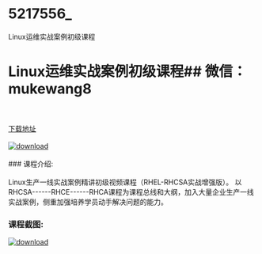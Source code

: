 # 5217556_
Linux运维实战案例初级课程
# Linux运维实战案例初级课程## 微信：mukewang8
<br/></br>[下载地址](http://www.36tz.cn/article/5217556 "下载地址")
<br/></br>[![download](http://36tz.cn/muke_img/2021_01_1-43.png "下载地址")](http://www.36tz.cn/article/5217556 "下载地址")
<br/></br>### 课程介绍:<br/></br>Linux生产一线实战案例精讲初级视频课程（RHEL-RHCSA实战增强版）。
以RHCSA------RHCE------RHCA课程为课程总线和大纲，加入大量企业生产一线实战案例，侧重加强培养学员动手解决问题的能力。

### 课程截图:
[![download](http://36tz.cn/muke_img/2021_01_2-49.png "下载地址")](http://www.36tz.cn/article/5217556 "下载地址")
